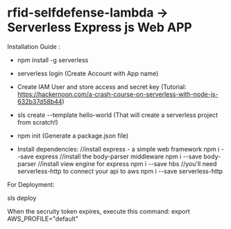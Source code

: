 # rfid-selfdefense-lambda -> Serverless Express js Web APP

Installation Guide :

- npm install -g serverless
- serverless login (Create Account with App name)
- Create IAM User and store access and secret key (Tutorial: https://hackernoon.com/a-crash-course-on-serverless-with-node-js-632b37d58b44)
- sls create --template  hello-world (That will create a serverless project from scratch!)
- npm init (Generate a package.json file)

- Install dependencies: 
  //install express - a simple web framework
  npm i --save express
  //install the body-parser middleware
  npm i --save body-parser
  //install view engine for express
  npm i --save  hbs
  //you'll need serverless-http to connect your api to aws
  npm i --save serverless-http
 

For Deployment: 

  sls deploy
  
  
When the secruity token expires, execute this command: 
  export AWS_PROFILE="default"


